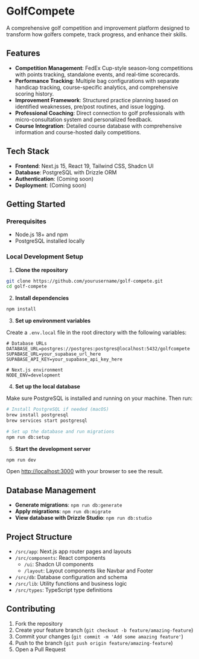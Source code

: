 # GolfCompete

A comprehensive golf competition and improvement platform designed to transform how golfers compete, track progress, and enhance their skills.

## Features

- **Competition Management**: FedEx Cup-style season-long competitions with points tracking, standalone events, and real-time scorecards.
- **Performance Tracking**: Multiple bag configurations with separate handicap tracking, course-specific analytics, and comprehensive scoring history.
- **Improvement Framework**: Structured practice planning based on identified weaknesses, pre/post routines, and issue logging.
- **Professional Coaching**: Direct connection to golf professionals with micro-consultation system and personalized feedback.
- **Course Integration**: Detailed course database with comprehensive information and course-hosted daily competitions.

## Tech Stack

- **Frontend**: Next.js 15, React 19, Tailwind CSS, Shadcn UI
- **Database**: PostgreSQL with Drizzle ORM
- **Authentication**: (Coming soon)
- **Deployment**: (Coming soon)

## Getting Started

### Prerequisites

- Node.js 18+ and npm
- PostgreSQL installed locally

### Local Development Setup

1. **Clone the repository**

```bash
git clone https://github.com/yourusername/golf-compete.git
cd golf-compete
```

2. **Install dependencies**

```bash
npm install
```

3. **Set up environment variables**

Create a `.env.local` file in the root directory with the following variables:

```
# Database URLs
DATABASE_URL=postgres://postgres:postgres@localhost:5432/golfcompete
SUPABASE_URL=your_supabase_url_here
SUPABASE_API_KEY=your_supabase_api_key_here

# Next.js environment
NODE_ENV=development
```

4. **Set up the local database**

Make sure PostgreSQL is installed and running on your machine. Then run:

```bash
# Install PostgreSQL if needed (macOS)
brew install postgresql
brew services start postgresql

# Set up the database and run migrations
npm run db:setup
```

5. **Start the development server**

```bash
npm run dev
```

Open [http://localhost:3000](http://localhost:3000) with your browser to see the result.

## Database Management

- **Generate migrations**: `npm run db:generate`
- **Apply migrations**: `npm run db:migrate`
- **View database with Drizzle Studio**: `npm run db:studio`

## Project Structure

- `/src/app`: Next.js app router pages and layouts
- `/src/components`: React components
  - `/ui`: Shadcn UI components
  - `/layout`: Layout components like Navbar and Footer
- `/src/db`: Database configuration and schema
- `/src/lib`: Utility functions and business logic
- `/src/types`: TypeScript type definitions

## Contributing

1. Fork the repository
2. Create your feature branch (`git checkout -b feature/amazing-feature`)
3. Commit your changes (`git commit -m 'Add some amazing feature'`)
4. Push to the branch (`git push origin feature/amazing-feature`)
5. Open a Pull Request
